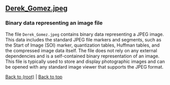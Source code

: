 ## [Derek_Gomez.jpeg](Derek_Gomez.jpeg)

### Binary data representing an image file

The file `Derek_Gomez.jpeg` contains binary data representing a JPEG image. This data includes the standard JPEG file markers and segments, such as the Start of Image (SOI) marker, quantization tables, Huffman tables, and the compressed image data itself. The file does not rely on any external dependencies and is a self-contained binary representation of an image. This file is typically used to store and display photographic images and can be opened with any standard image viewer that supports the JPEG format.

[Back to (root)](#root) | [Back to top](#table-of-contents)

